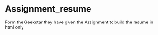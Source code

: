 # Assignment_resume
Form the Geekstar they have given the Assignment to build the resume in html only
